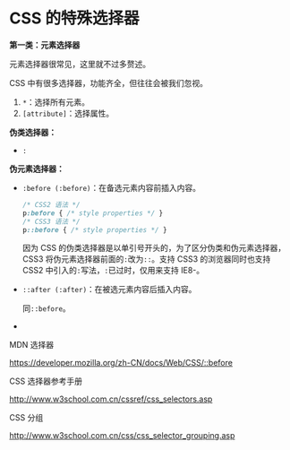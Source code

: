 # CSS 的特殊选择器

**第一类：元素选择器**

元素选择器很常见，这里就不过多赘述。

CSS 中有很多选择器，功能齐全，但往往会被我们忽视。



1. `*`：选择所有元素。
2. `[attribute]`：选择属性。

**伪类选择器：**

- `:`

**伪元素选择器：**

- `:before (:before)`：在备选元素内容前插入内容。

  ```css
  /* CSS2 语法 */
  p:before { /* style properties */ }
  /* CSS3 语法 */
  p::before { /* style properties */ }
  ```

  因为 CSS 的伪类选择器是以单引号开头的，为了区分伪类和伪元素选择器，CSS3 将伪元素选择器前面的`:`改为`::`。支持 CSS3 的浏览器同时也支持 CSS2 中引入的`:`写法，`:`已过时，仅用来支持 IE8-。

- `::after (:after)`：在被选元素内容后插入内容。

  同`::before`。

- 





MDN 选择器

<https://developer.mozilla.org/zh-CN/docs/Web/CSS/::before>

CSS 选择器参考手册

<http://www.w3school.com.cn/cssref/css_selectors.asp>

CSS 分组

<http://www.w3school.com.cn/css/css_selector_grouping.asp>